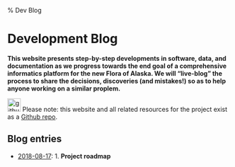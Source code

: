 % Dev Blog

# Development Blog

**This website presents step-by-step developments in software, data,
and documentation as we progress towards the end goal of a
comprehensive informatics platform for the new Flora of Alaska. We
will “live-blog” the process to share the decisions, discoveries
(and mistakes!) so as to help anyone working on a similar proplem.**

<a href="https://github.com/akflora/akflora"><img src="../img/github.png" alt="github logo" width="30px" /></a> Please note: this website and all related resources for the project exist as a [Github repo](https://github.com/akflora/akflora).

## Blog entries

 * [2018-08-17](blog1.html): 1. **Project roadmap**

